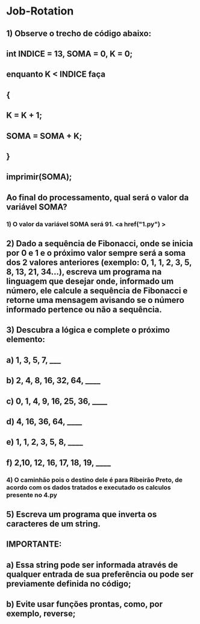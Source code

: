 # Job-Rotation

## 1) Observe o trecho de código abaixo:
## int INDICE = 13, SOMA = 0, K = 0;
## enquanto K < INDICE faça
## {
## K = K + 1;
## SOMA = SOMA + K;
## }
## imprimir(SOMA);
## Ao final do processamento, qual será o valor da variável SOMA?
### 1) O valor da variável SOMA será 91. <a href("1.py") > </a>

## 2) Dado a sequência de Fibonacci, onde se inicia por 0 e 1 e o próximo valor sempre será a soma dos 2 valores anteriores (exemplo: 0, 1, 1, 2, 3, 5, 8, 13, 21, 34...), escreva um programa na linguagem que desejar onde, informado um número, ele calcule a sequência de Fibonacci e retorne uma mensagem avisando se o número informado pertence ou não a sequência.

## 3) Descubra a lógica e complete o próximo elemento:

## a) 1, 3, 5, 7, ___

## b) 2, 4, 8, 16, 32, 64, ____

## c) 0, 1, 4, 9, 16, 25, 36, ____

## d) 4, 16, 36, 64, ____

## e) 1, 1, 2, 3, 5, 8, ____

## f) 2,10, 12, 16, 17, 18, 19, ____

### 4) O caminhão pois o destino dele é para Ribeirão Preto, de acordo com os dados tratados e executado os calculos presente no 4.py


## 5) Escreva um programa que inverta os caracteres de um string.

## IMPORTANTE:

## a) Essa string pode ser informada através de qualquer entrada de sua preferência ou pode ser previamente definida no código;

## b) Evite usar funções prontas, como, por exemplo, reverse;

 

